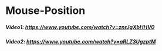 # Mouse-Position

##### Vídeo1: https://www.youtube.com/watch?v=znrJgXbHHV0
##### Vídeo2: https://www.youtube.com/watch?v=qRLZ3UgzptM
